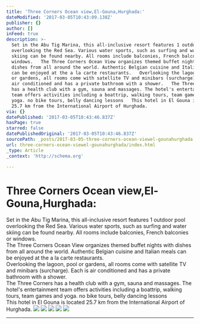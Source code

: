 ```yaml
---
title: 'Three Corners Ocean view,El-Gouna,Hurghada:'
dateModified: '2017-03-05T10:43:09.138Z'
publisher: {}
author: []
inFeed: true
description: >-
  Set in the Abu Tig Marina, this all-inclusive resort features 1 outdoor pool
  overlooking the Red Sea. Various water sports, such as surfing and water
  skiing can be found nearby. All rooms include balconies, French balconies or
  windows.   The Three Corners Ocean View organizes themed buffet nights with
  dishes from all around the world. Authentic Belgian cuisine and Italian meals
  can be enjoyed at the a la carte restaurants.   Overlooking the lagoon, pool
  or gardens, all rooms come with satellite TV and minibars (surcharge). Each is
  air conditioned and has a private bathroom with a shower.   The Three Corners
  has a health club with a gym, sauna and massages. The hotel's entertainment
  team offers activities including a boattrip, walking tours, team games and
  yoga. no bike tours, belly dancing lessons   This hotel in El Gouna is located
  25.7 km from the International Airport of Hurghada.
via: {}
datePublished: '2017-03-05T10:43:46.837Z'
hasPage: true
starred: false
datePublishedOriginal: '2017-03-05T10:43:46.837Z'
sourcePath: _posts/2017-03-05-three-corners-ocean-viewel-gounahurghada.md
url: three-corners-ocean-viewel-gounahurghada/index.html
_type: Article
_context: 'http://schema.org'

---
```

# Three Corners Ocean view,El-Gouna,Hurghada:

Set in the Abu Tig Marina, this all-inclusive resort features 1 outdoor pool overlooking the Red Sea. Various water sports, such as surfing and water skiing can be found nearby. All rooms include balconies, French balconies or windows.   
The Three Corners Ocean View organizes themed buffet nights with dishes from all around the world. Authentic Belgian cuisine and Italian meals can be enjoyed at the a la carte restaurants.   
Overlooking the lagoon, pool or gardens, all rooms come with satellite TV and minibars (surcharge). Each is air conditioned and has a private bathroom with a shower.   
The Three Corners has a health club with a gym, sauna and massages. The hotel's entertainment team offers activities including a boattrip, walking tours, team games and yoga. no bike tours, belly dancing lessons   
This hotel in El Gouna is located 25.7 km from the International Airport of Hurghada.
![](https://imgflo.herokuapp.com/graph/2b2431f8e7ba7b0/b5dde581a9b9108bca4b3e71ec571726/croprotate.jpg?cropheight=766&cropwidth=496&degrees=0&input=https%3A%2F%2Fthe-grid-user-content.s3-us-west-2.amazonaws.com%2F08af00d5-afa9-4631-8130-0c53e72bab26.jpg&x=8&y=1)
![](https://the-grid-user-content.s3-us-west-2.amazonaws.com/e9c1e2e5-69a4-47bb-a4ce-a76fae360a8a.jpg)
![](https://the-grid-user-content.s3-us-west-2.amazonaws.com/f283a08b-42f2-4b4b-8db4-dea727c20960.jpg)
![](https://the-grid-user-content.s3-us-west-2.amazonaws.com/2610ca81-7262-4fba-bb65-db7875b9a4df.jpg)
![](https://the-grid-user-content.s3-us-west-2.amazonaws.com/f98cfbcd-2679-439b-b6a0-968e9f2dfd1b.jpg)

---